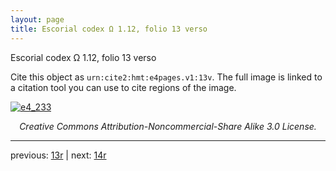 ```yaml
---
layout: page
title: Escorial codex Ω 1.12, folio 13 verso
---
```


Escorial codex Ω 1.12, folio 13 verso

Cite this object as `urn:cite2:hmt:e4pages.v1:13v`.  The full image is linked to a citation tool you can use to cite regions of the image.

[![e4_233](http://www.homermultitext.org/iipsrv?IIIF=/project/homer/pyramidal/deepzoom/hmt/e4img/2017a/e4_233.tif/full/800,/0/default.jpg)](http://www.homermultitext.org/ict2/?urn=urn:cite2:hmt:e4img.2017a:e4_233) 

<p style="text-align: center; font-style: italic;">Creative Commons Attribution-Noncommercial-Share Alike 3.0 License.</p>

---

previous: [13r](../13r/) | next: [14r](../14r/)